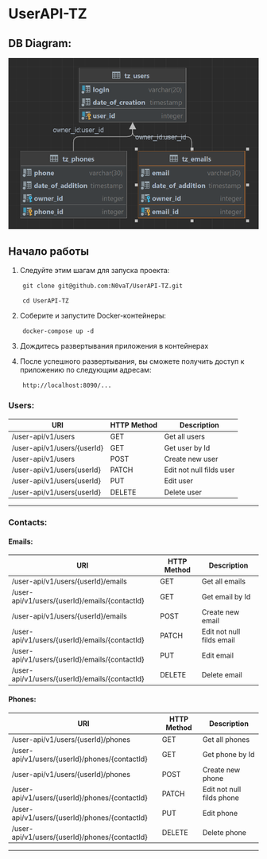 # UserAPI-TZ

## DB Diagram:

![DB diagram](UserApiDiagramDB.png)

## Начало работы
1. Следуйте этим шагам для запуска проекта:
```
    git clone git@github.com:N0vaT/UserAPI-TZ.git
```
```
    cd UserAPI-TZ
```

2. Соберите и запустите Docker-контейнеры:
```
    docker-compose up -d
```

3. Дождитесь развертывания приложения в контейнерах


4. После успешного развертывания, вы сможете получить доступ к приложению по следующим адресам:
```
    http://localhost:8090/...
```
### Users:

| URI                          | HTTP Method | Description              |
|------------------------------|-------------|--------------------------|
| /user-api/v1/users           | GET         | Get all users            
| /user-api/v1/users/{userId}  | GET         | Get user by Id           
| /user-api/v1/users           | POST        | Create new user          
| /user-api/v1/users{userId}   | PATCH       | Edit not null filds user 
| /user-api/v1/users{userId}   | PUT         | Edit user                
| /user-api/v1/users{userId}   | DELETE      | Delete user              

---

### Contacts:
#### Emails:
| URI                                               | HTTP Method | Description              |
|---------------------------------------------------|-------------|--------------------------|
| /user-api/v1/users/{userId}/emails                | GET         | Get all emails            
| /user-api/v1/users/{userId}/emails/{contactId}    | GET         | Get email by Id           
| /user-api/v1/users/{userId}/emails                | POST        | Create new email          
| /user-api/v1/users/{userId}/emails/{contactId}    | PATCH       | Edit not null filds email 
| /user-api/v1/users/{userId}/emails/{contactId}    | PUT         | Edit email                
| /user-api/v1/users/{userId}/emails/{contactId}    | DELETE      | Delete email              

#### Phones:

| URI                                            | HTTP Method | Description              |
|------------------------------------------------|-------------|--------------------------|
| /user-api/v1/users/{userId}/phones             | GET         | Get all phones            
| /user-api/v1/users/{userId}/phones/{contactId} | GET         | Get phone by Id           
| /user-api/v1/users/{userId}/phones             | POST        | Create new phone          
| /user-api/v1/users/{userId}/phones/{contactId} | PATCH       | Edit not null filds phone 
| /user-api/v1/users/{userId}/phones/{contactId} | PUT         | Edit phone                
| /user-api/v1/users/{userId}/phones/{contactId} | DELETE      | Delete phone              

---